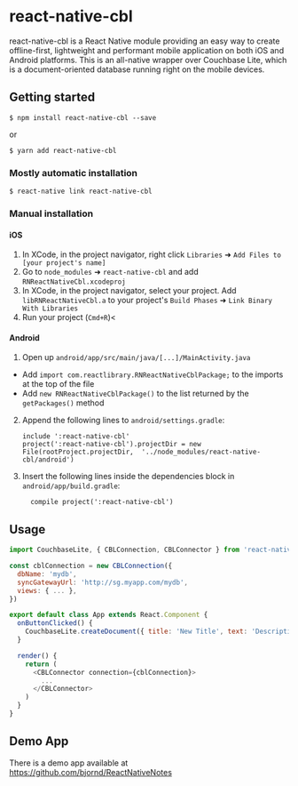 
# react-native-cbl

react-native-cbl is a React Native module providing an easy way to create offline-first, lightweight and performant mobile application on both iOS and Android platforms. This is an all-native wrapper over Couchbase Lite, which is a document-oriented database running right on the mobile devices.

## Getting started

`$ npm install react-native-cbl --save`

or

`$ yarn add react-native-cbl`

### Mostly automatic installation

`$ react-native link react-native-cbl`

### Manual installation


#### iOS

1. In XCode, in the project navigator, right click `Libraries` ➜ `Add Files to [your project's name]`
2. Go to `node_modules` ➜ `react-native-cbl` and add `RNReactNativeCbl.xcodeproj`
3. In XCode, in the project navigator, select your project. Add `libRNReactNativeCbl.a` to your project's `Build Phases` ➜ `Link Binary With Libraries`
4. Run your project (`Cmd+R`)<

#### Android

1. Open up `android/app/src/main/java/[...]/MainActivity.java`
  - Add `import com.reactlibrary.RNReactNativeCblPackage;` to the imports at the top of the file
  - Add `new RNReactNativeCblPackage()` to the list returned by the `getPackages()` method
2. Append the following lines to `android/settings.gradle`:
  	```
  	include ':react-native-cbl'
  	project(':react-native-cbl').projectDir = new File(rootProject.projectDir, 	'../node_modules/react-native-cbl/android')
  	```
3. Insert the following lines inside the dependencies block in `android/app/build.gradle`:
  	```
      compile project(':react-native-cbl')
  	```

## Usage
```javascript
import CouchbaseLite, { CBLConnection, CBLConnector } from 'react-native-cbl'

const cblConnection = new CBLConnection({
  dbName: 'mydb',
  syncGatewayUrl: 'http://sg.myapp.com/mydb',
  views: { ... },
})

export default class App extends React.Component {
  onButtonClicked() {
    CouchbaseLite.createDocument({ title: 'New Title', text: 'Description' })
  }

  render() {
    return (
      <CBLConnector connection={cblConnection}>
        ...
      </CBLConnector>
    )
  }
}
```

## Demo App

There is a demo app available at https://github.com/bjornd/ReactNativeNotes 
